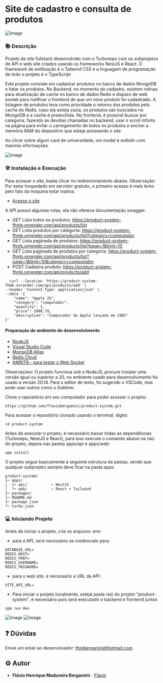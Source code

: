 # Site de cadastro e consulta de produtos

![image](https://github.com/user-attachments/assets/a4f98bb0-6d5e-4478-958c-3949fa07f602)

### :books: Descrição
<p>Projeto de site fullstack desenvolvido com o Turborepo com os subprojetos de API e web site criados usando os frameworks NestJS e React. O framework de estilização é o Tailwind CSS e a linguagem de programação de todo o projeto é o TypeScript</p>
<p>Este projeto consiste em cadastrar produtos no banco de dados MongoDB e listar os produtos. No Backend, no momento do cadastro, existem rotinas para atualização de cache no banco de dados Redis e disparo de web socket para notificar o frontend de que um novo produto foi cadastrado. A listagem de produtos leva como prioridade o retorno dos produtos pela cache do Redis, caso ela esteja vazia, os produtos são buscados no MongoDB e a cache é preenchida. No frontend, é possível buscar por categoria, fazendo as devidas chamadas no backend, usar o scroll infinito na página para evitar o carregamento de todos os produtos e encher a memória RAM do dispositivo que esteja acessando o site.</p>
<p>Ao clicar sobre algum card de universidade, um modal é exibido com maiores informações.</p>


![image](https://github.com/user-attachments/assets/07f1774c-5ed8-443d-ae37-074d7e0d50c7)


### :hammer_and_wrench: Instalação e Execução
Para acessar o site, basta clicar no redirecionamento abaixo. Observação: Por estar hospedado em servidor gratuito, o primeiro acesso é mais lento pelo fato da máquina estar inativa.
- [Acesse o site](https://product-system-fhmb-web.onrender.com/)
  
A API possui algumas rotas, ela não oferece documentação swagger:
- GET Lista todos os produtos: https://product-system-fhmb.onrender.com/api/products/list
- GET Lista produtos por categoria: https://product-system-fhmb.onrender.com/api/products/list?category=computador
- GET Lista paginada de produtos: https://product-system-fhmb.onrender.com/api/products/list?page=1&limit=10
- GET Lista paginada de produtos por categoria: https://product-system-fhmb.onrender.com/api/products/list?page=1&limit=10&category=computador
- POST Cadastra produto: https://product-system-fhmb.onrender.com/api/products/add
```
  curl --location 'https://product-system-fhmb.onrender.com/api/products/add' \
--header 'Content-Type: application/json' \
--data '{
    "name": "Apple 2b",
    "category": "computador",
    "quantity": 1,
    "price": 1000.79,
    "description": "Computador da Apple lançado em 1982"
}'
```

#### Preparação do ambiente de desenvolvimento
- [NodeJS](https://nodejs.org/en/download)
- [Visual Studio Code](https://code.visualstudio.com/)
- [MongoDB Atlas](https://www.mongodb.com/atlas)
- [Redis Cloud](https://redis.io/cloud/)
- [AMRITB - para testar o Web Socket](https://amritb.github.io/socketio-client-tool/)

Observações: O projeto funciona sob o NodeJS, procure instalar uma versão igual ou superior a 20, no ambiente usado para desenvolvimento foi usado a versão 20.14. Para o editor de texto, foi sugerido o VSCode, mas pode usar outros como o Sublime.

Clone o repositório em seu computador para poder acessar o projeto:
```
https://github.com/flaviobergamini/product-system.git
```
Para acessar o repositório clonado usando o terminal, digite: 
```
cd product-system
```
Antes de executar o projeto, é necessário baixar todas as dependências (Turborepo, NestJS e React), para isso execute o comando abaixo na raiz do projeto, depois nas pastas apps/api e apps/web:
```
npm install
```

O projeto segue basicamente a seguinte estrutura de pastas, sendo que qualquer subprojeto sempre deve ficar na pasta apps: 

```
product-system/
├─ apps/
│  ├─ api/           ← NestJS
│  └─ web/           ← React + Tailwind
├─ packages/
├─ README.md
├─ package.json
└─ turbo.json
```

### :computer: Iniciando Projeto
Antes de iniciar o projeto, crie os arquivos .env:
- para a API, será necessário as credenciais para:
```
DATABASE_URL=
REDIS_HOST=
REDIS_PORT=
REDIS_USERNAME=
REDIS_PASSWORD=
```

- para o web site, é necessário a URL da API:
```
VITE_API_URL=
```

- Para iniciar o projeto localmente, esteja pasta raiz do projeto "product-system", é necessário pois será executado o backend e frontend juntos
```
npm run dev
```
![image](https://github.com/user-attachments/assets/9bac3d37-54db-4bed-99aa-ee0d24146f9d)
![image](https://github.com/user-attachments/assets/c4b902e3-4b0c-4db2-aa5f-100a526e9537)


## :question: Dúvidas
Envie um email ao desenvolvedor: fhmbergamini@hotmail.com

## :gear: Autor

* **Flávio Henrique Madureira Bergamini** - [Flávio](https://github.com/flaviobergamini)
